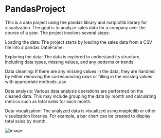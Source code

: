 # PandasProject
This is a data project using the pandas library and matplotlib library for visualization. The goal is to analyze sales data for a company over the course of a year. The project involves several steps:

Loading the data: The project starts by loading the sales data from a CSV file into a pandas DataFrame.

Exploring the data: The data is explored to understand its structure, including data types, missing values, and any patterns or trends.

Data cleaning: If there are any missing values in the data, they are handled by either removing the corresponding rows or filling in the missing values with appropriate methods..asx

Data analysis: Various data analysis operations are performed on the cleaned data. This may include grouping the data by month and calculating metrics such as total sales for each month.

Data visualization: The analyzed data is visualized using matplotlib or other visualization libraries. For example, a bar chart can be created to display total sales by month.

![image](https://github.com/korek293/PandasProject/assets/125805835/08efb23d-00b7-460b-9349-947e900b82fd)

